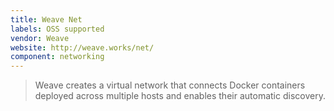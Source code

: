 ```yaml
---
title: Weave Net
labels: OSS supported
vendor: Weave
website: http://weave.works/net/
component: networking
---
```

> Weave creates a virtual network that connects Docker containers deployed across multiple hosts and enables their automatic discovery.
